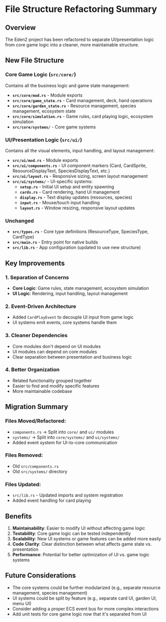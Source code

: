 # File Structure Refactoring Summary

## Overview
The Eden2 project has been refactored to separate UI/presentation logic from core game logic into a cleaner, more maintainable structure.

## New File Structure

### Core Game Logic (`src/core/`)
Contains all the business logic and game state management:

- **`src/core/mod.rs`** - Module exports
- **`src/core/game_state.rs`** - Card management, deck, hand operations
- **`src/core/garden_state.rs`** - Resource management, species management, ecosystem state
- **`src/core/simulation.rs`** - Game rules, card playing logic, ecosystem simulation
- **`src/core/systems/`** - Core game systems

### UI/Presentation Logic (`src/ui/`)
Contains all the visual elements, input handling, and layout management:

- **`src/ui/mod.rs`** - Module exports
- **`src/ui/components.rs`** - UI component markers (Card, CardSprite, ResourceDisplayText, SpeciesDisplayText, etc.)
- **`src/ui/layout.rs`** - Responsive sizing, screen layout management
- **`src/ui/systems/`** - UI-specific systems:
  - **`setup.rs`** - Initial UI setup and entity spawning
  - **`cards.rs`** - Card rendering, hand UI management
  - **`display.rs`** - Text display updates (resources, species)
  - **`input.rs`** - Mouse/touch input handling
  - **`layout.rs`** - Window resizing, responsive layout updates

### Unchanged
- **`src/types.rs`** - Core type definitions (ResourceType, SpeciesType, CardType)
- **`src/main.rs`** - Entry point for native builds
- **`src/lib.rs`** - App configuration (updated to use new structure)

## Key Improvements

### 1. **Separation of Concerns**
- **Core Logic**: Game rules, state management, ecosystem simulation
- **UI Logic**: Rendering, input handling, layout management

### 2. **Event-Driven Architecture**
- Added `CardPlayEvent` to decouple UI input from game logic
- UI systems emit events, core systems handle them

### 3. **Cleaner Dependencies**
- Core modules don't depend on UI modules
- UI modules can depend on core modules
- Clear separation between presentation and business logic

### 4. **Better Organization**
- Related functionality grouped together
- Easier to find and modify specific features
- More maintainable codebase

## Migration Summary

### Files Moved/Refactored:
- `components.rs` → Split into `core/` and `ui/` modules
- `systems/` → Split into `core/systems/` and `ui/systems/`
- Added event system for UI-to-core communication

### Files Removed:
- Old `src/components.rs`
- Old `src/systems/` directory

### Files Updated:
- `src/lib.rs` - Updated imports and system registration
- Added event handling for card playing

## Benefits

1. **Maintainability**: Easier to modify UI without affecting game logic
2. **Testability**: Core game logic can be tested independently
3. **Scalability**: New UI systems or game features can be added more easily
4. **Code Clarity**: Clear distinction between what affects game state vs. presentation
5. **Performance**: Potential for better optimization of UI vs. game logic systems

## Future Considerations

- The core systems could be further modularized (e.g., separate resource management, species management)
- UI systems could be split by feature (e.g., separate card UI, garden UI, menu UI)
- Consider adding a proper ECS event bus for more complex interactions
- Add unit tests for core game logic now that it's separated from UI
